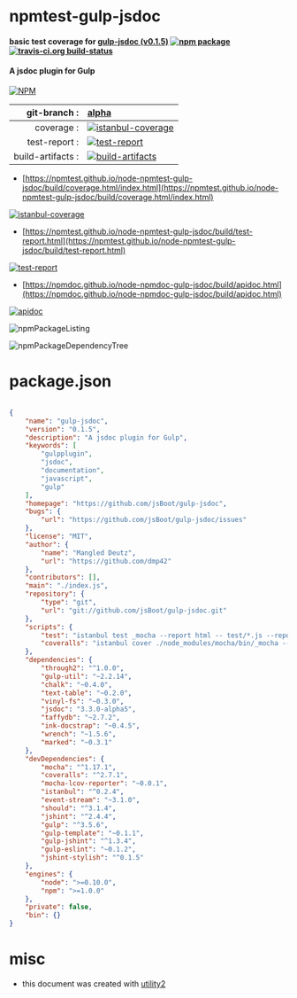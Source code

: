 # npmtest-gulp-jsdoc

#### basic test coverage for  [gulp-jsdoc (v0.1.5)](https://github.com/jsBoot/gulp-jsdoc)  [![npm package](https://img.shields.io/npm/v/npmtest-gulp-jsdoc.svg?style=flat-square)](https://www.npmjs.org/package/npmtest-gulp-jsdoc) [![travis-ci.org build-status](https://api.travis-ci.org/npmtest/node-npmtest-gulp-jsdoc.svg)](https://travis-ci.org/npmtest/node-npmtest-gulp-jsdoc)

#### A jsdoc plugin for Gulp

[![NPM](https://nodei.co/npm/gulp-jsdoc.png?downloads=true&downloadRank=true&stars=true)](https://www.npmjs.com/package/gulp-jsdoc)

| git-branch : | [alpha](https://github.com/npmtest/node-npmtest-gulp-jsdoc/tree/alpha)|
|--:|:--|
| coverage : | [![istanbul-coverage](https://npmtest.github.io/node-npmtest-gulp-jsdoc/build/coverage.badge.svg)](https://npmtest.github.io/node-npmtest-gulp-jsdoc/build/coverage.html/index.html)|
| test-report : | [![test-report](https://npmtest.github.io/node-npmtest-gulp-jsdoc/build/test-report.badge.svg)](https://npmtest.github.io/node-npmtest-gulp-jsdoc/build/test-report.html)|
| build-artifacts : | [![build-artifacts](https://npmtest.github.io/node-npmtest-gulp-jsdoc/glyphicons_144_folder_open.png)](https://github.com/npmtest/node-npmtest-gulp-jsdoc/tree/gh-pages/build)|

- [https://npmtest.github.io/node-npmtest-gulp-jsdoc/build/coverage.html/index.html](https://npmtest.github.io/node-npmtest-gulp-jsdoc/build/coverage.html/index.html)

[![istanbul-coverage](https://npmtest.github.io/node-npmtest-gulp-jsdoc/build/screenCapture.buildCi.browser.%252Ftmp%252Fbuild%252Fcoverage.lib.html.png)](https://npmtest.github.io/node-npmtest-gulp-jsdoc/build/coverage.html/index.html)

- [https://npmtest.github.io/node-npmtest-gulp-jsdoc/build/test-report.html](https://npmtest.github.io/node-npmtest-gulp-jsdoc/build/test-report.html)

[![test-report](https://npmtest.github.io/node-npmtest-gulp-jsdoc/build/screenCapture.buildCi.browser.%252Ftmp%252Fbuild%252Ftest-report.html.png)](https://npmtest.github.io/node-npmtest-gulp-jsdoc/build/test-report.html)

- [https://npmdoc.github.io/node-npmdoc-gulp-jsdoc/build/apidoc.html](https://npmdoc.github.io/node-npmdoc-gulp-jsdoc/build/apidoc.html)

[![apidoc](https://npmdoc.github.io/node-npmdoc-gulp-jsdoc/build/screenCapture.buildCi.browser.%252Ftmp%252Fbuild%252Fapidoc.html.png)](https://npmdoc.github.io/node-npmdoc-gulp-jsdoc/build/apidoc.html)

![npmPackageListing](https://npmtest.github.io/node-npmtest-gulp-jsdoc/build/screenCapture.npmPackageListing.svg)

![npmPackageDependencyTree](https://npmtest.github.io/node-npmtest-gulp-jsdoc/build/screenCapture.npmPackageDependencyTree.svg)



# package.json

```json

{
    "name": "gulp-jsdoc",
    "version": "0.1.5",
    "description": "A jsdoc plugin for Gulp",
    "keywords": [
        "gulpplugin",
        "jsdoc",
        "documentation",
        "javascript",
        "gulp"
    ],
    "homepage": "https://github.com/jsBoot/gulp-jsdoc",
    "bugs": {
        "url": "https://github.com/jsBoot/gulp-jsdoc/issues"
    },
    "license": "MIT",
    "author": {
        "name": "Mangled Deutz",
        "url": "https://github.com/dmp42"
    },
    "contributors": [],
    "main": "./index.js",
    "repository": {
        "type": "git",
        "url": "git://github.com/jsBoot/gulp-jsdoc.git"
    },
    "scripts": {
        "test": "istanbul test _mocha --report html -- test/*.js --reporter spec",
        "coveralls": "istanbul cover ./node_modules/mocha/bin/_mocha --report lcovonly -- -R spec && cat ./coverage/lcov.info | ./node_modules/coveralls/bin/coveralls.js && rm -rf ./coverage"
    },
    "dependencies": {
        "through2": "^1.0.0",
        "gulp-util": "~2.2.14",
        "chalk": "~0.4.0",
        "text-table": "~0.2.0",
        "vinyl-fs": "~0.3.0",
        "jsdoc": "3.3.0-alpha5",
        "taffydb": "~2.7.2",
        "ink-docstrap": "~0.4.5",
        "wrench": "~1.5.6",
        "marked": "~0.3.1"
    },
    "devDependencies": {
        "mocha": "^1.17.1",
        "coveralls": "^2.7.1",
        "mocha-lcov-reporter": "~0.0.1",
        "istanbul": "^0.2.4",
        "event-stream": "~3.1.0",
        "should": "^3.1.4",
        "jshint": "^2.4.4",
        "gulp": "^3.5.6",
        "gulp-template": "~0.1.1",
        "gulp-jshint": "^1.3.4",
        "gulp-eslint": "~0.1.2",
        "jshint-stylish": "^0.1.5"
    },
    "engines": {
        "node": ">=0.10.0",
        "npm": ">=1.0.0"
    },
    "private": false,
    "bin": {}
}
```



# misc
- this document was created with [utility2](https://github.com/kaizhu256/node-utility2)
